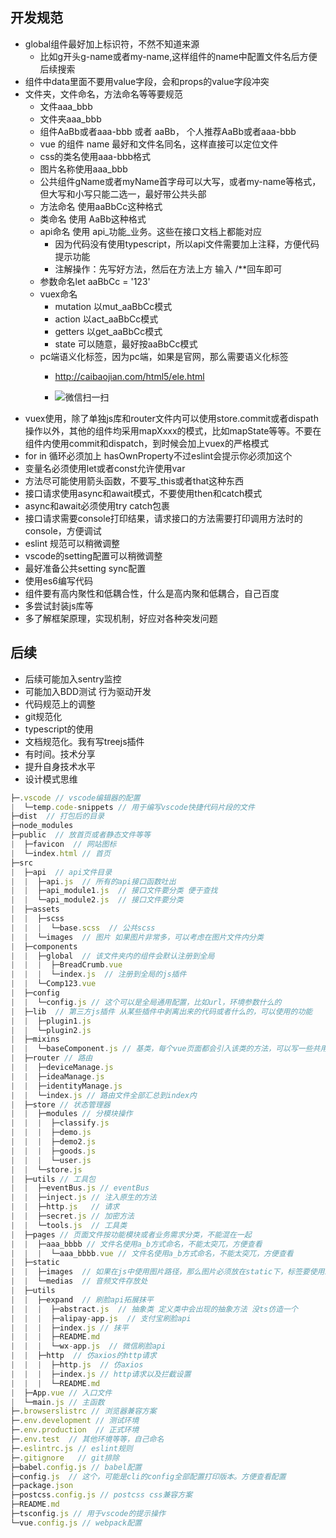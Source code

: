 ## 开发规范
* global组件最好加上标识符，不然不知道来源
    * 比如g开头g-name或者my-name,这样组件的name中配置文件名后方便后续搜索
* 组件中data里面不要用value字段，会和props的value字段冲突
* 文件夹，文件命名，方法命名等等要规范
    * 文件aaa_bbb
    * 文件夹aaa_bbb
    * 组件AaBb或者aaa-bbb 或者 aaBb， 个人推荐AaBb或者aaa-bbb
    * vue 的组件 name 最好和文件名同名，这样直接可以定位文件
    * css的类名使用aaa-bbb格式
    * 图片名称使用aaa_bbb
    * 公共组件gName或者myName首字母可以大写，或者my-name等格式，但大写和小写只能二选一，最好带公共头部
    * 方法命名 使用aaBbCc这种格式
    * 类命名 使用 AaBb这种格式
    * api命名 使用 api_功能_业务。这些在接口文档上都能对应
        * 因为代码没有使用typescript，所以api文件需要加上注释，方便代码提示功能
        * 注解操作：先写好方法，然后在方法上方 输入 /**回车即可
    * 参数命名let aaBbCc = '123'
    * vuex命名 
        * mutation 以mut_aaBbCc模式
        * action 以act_aaBbCc模式
        * getters 以get_aaBbCc模式
        * state 可以随意，最好按aaBbCc模式
    * pc端语义化标签，因为pc端，如果是官网，那么需要语义化标签
        * http://caibaojian.com/html5/ele.html

        * ![微信扫一扫](https://sfflive-1304103866.cos.ap-guangzhou.myqcloud.com/image/ZZX001.png)
* vuex使用，除了单独js库和router文件内可以使用store.commit或者dispath操作以外，其他的组件均采用mapXxxx的模式，比如mapState等等。不要在组件内使用commit和dispatch，到时候会加上vuex的严格模式
* for in 循环必须加上 hasOwnProperty不过eslint会提示你必须加这个
* 变量名必须使用let或者const允许使用var
* 方法尽可能使用箭头函数，不要写_this或者that这种东西
* 接口请求使用async和await模式，不要使用then和catch模式
* async和await必须使用try catch包裹
* 接口请求需要console打印结果，请求接口的方法需要打印调用方法时的console，方便调试
* eslint 规范可以稍微调整
* vscode的setting配置可以稍微调整
* 最好准备公共setting sync配置
* 使用es6编写代码
* 组件要有高内聚性和低耦合性，什么是高内聚和低耦合，自己百度
* 多尝试封装js库等
* 多了解框架原理，实现机制，好应对各种突发问题

## 后续
* 后续可能加入sentry监控
* 可能加入BDD测试 行为驱动开发
* 代码规范上的调整
* git规范化
* typescript的使用
* 文档规范化。我有写treejs插件
* 有时间。技术分享
* 提升自身技术水平
* 设计模式思维



```javascript
├─.vscode // vscode编辑器的配置
|  └─temp.code-snippets // 用于编写vscode快捷代码片段的文件
├─dist  // 打包后的目录
├─node_modules
├─public  // 放首页或者静态文件等等
|  ├─favicon  // 网站图标
|  └─index.html // 首页
├─src
|  ├─api  // api文件目录
|  |  ├─api.js  // 所有的api接口函数吐出
|  |  ├─api_module1.js  // 接口文件要分类 便于查找
|  |  └─api_module2.js  // 接口文件要分类
|  ├─assets
|  |  ├─scss
|  |  |  └─base.scss  // 公共scss
|  |  └─images  // 图片 如果图片非常多，可以考虑在图片文件内分类
|  ├─components
|  |  ├─global  // 该文件夹内的组件会默认注册到全局
|  |  |  ├─BreadCrumb.vue
|  |  |  └─index.js  // 注册到全局的js插件
|  |  └─Comp123.vue
|  ├─config
|  |  └─config.js // 这个可以是全局通用配置，比如url，环境参数什么的
|  ├─lib  // 第三方js插件 从某些插件中剥离出来的代码或者什么的，可以使用的功能
|  |  ├─plugin1.js 
|  |  └─plugin2.js 
|  ├─mixins
|  |  └─baseComponent.js // 基类，每个vue页面都会引入该类的方法，可以写一些共用的方法到里面
|  ├─router // 路由
|  |  ├─deviceManage.js
|  |  ├─ideaManage.js
|  |  ├─identityManage.js
|  |  └─index.js // 路由文件全部汇总到index内
|  ├─store // 状态管理器
|  |  ├─modules // 分模块操作
|  |  |  ├─classify.js
|  |  |  ├─demo.js
|  |  |  ├─demo2.js
|  |  |  ├─goods.js
|  |  |  └─user.js
|  |  └─store.js
|  ├─utils // 工具包
|  |  ├─eventBus.js // eventBus
|  |  ├─inject.js // 注入原生的方法
|  |  ├─http.js   // 请求
|  |  ├─secret.js // 加密方法
|  |  └─tools.js  // 工具类
|  ├─pages // 页面文件按功能模块或者业务需求分类，不能混在一起
|  |  ├─aaa_bbbb // 文件名使用a_b方式命名，不能太突兀，方便查看
|  |  |  └─aaa_bbbb.vue // 文件名使用a_b方式命名，不能太突兀，方便查看
|  ├─static
|  |  ├─images  // 如果在js中使用图片路径，那么图片必须放在static下，标签要使用image而不是img，图片并不会被压缩成base64
|  |  └─medias  // 音频文件存放处
|  ├─utils
|  |  ├─expand  // 刷脸api拓展抹平
|  |  |  ├─abstract.js  // 抽象类 定义类中会出现的抽象方法 没ts仿造一个
|  |  |  ├─alipay-app.js  // 支付宝刷脸api
|  |  |  ├─index.js // 抹平
|  |  |  ├─README.md
|  |  |  └─wx-app.js  // 微信刷脸api
|  |  ├─http  // 仿axios的http请求
|  |  |  ├─http.js  // 仿axios
|  |  |  ├─index.js // http请求以及拦截设置
|  |  |  └─README.md
|  ├─App.vue // 入口文件
|  └─main.js // 主函数 
├─.browserslistrc // 浏览器兼容方案
├─.env.development // 测试环境
├─.env.production  // 正式环境
├─.env.test  // 其他环境等等，自己命名
├─.eslintrc.js // eslint规则
├─.gitignore   // git排除
├─babel.config.js // babel配置
├─config.js  // 这个，可能是cli的config全部配置打印版本。方便查看配置
├─package.json
├─postcss.config.js // postcss css兼容方案
├─README.md
├─tsconfig.js // 用于vscode的提示操作
└─vue.config.js // webpack配置
```